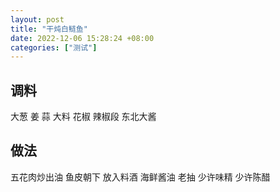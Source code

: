 ```yaml
---
layout: post
title: "干炖白鲢鱼"
date: 2022-12-06 15:28:24 +08:00
categories: ["测试"]
---
```


## 调料
大葱
姜
蒜
大料
花椒
辣椒段
东北大酱
## 做法
五花肉炒出油
鱼皮朝下 放入料酒 海鲜酱油 老抽 少许味精 少许陈醋
